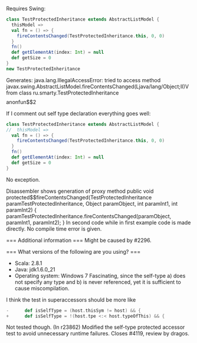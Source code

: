 Requires Swing:
```scala
class TestProtectedInheritance extends AbstractListModel {
  thisModel =>
  val fn = () => {
    fireContentsChanged(TestProtectedInheritance.this, 0, 0)
  }
  fn()
  def getElementAt(index: Int) = null
  def getSize = 0
}
new TestProtectedInheritance
```

Generates:
java.lang.IllegalAccessError: tried to access method javax.swing.AbstractListModel.fireContentsChanged(Ljava/lang/Object;II)V from class ru.smarty.TestProtectedInheritance$$$$anonfun$$2

If I comment out self type declaration everything goes well:
```scala
class TestProtectedInheritance extends AbstractListModel {
//  thisModel =>
  val fn = () => {
    fireContentsChanged(TestProtectedInheritance.this, 0, 0)
  }
  fn()
  def getElementAt(index: Int) = null
  def getSize = 0
}
```
No exception.

Disassembler shows generation of proxy method 
  public void protected$$fireContentsChanged(TestProtectedInheritance paramTestProtectedInheritance, Object paramObject, int paramInt1, int paramInt2)
  {
    paramTestProtectedInheritance.fireContentsChanged(paramObject, paramInt1, paramInt2);
  }
In second code while in first example code is made directly. No compile time error is given.

=== Additional information ===
Might be caused by #2296.

=== What versions of the following are you using? ===
  - Scala: 2.8.1
  - Java: jdk1.6.0_21
  - Operating system: Windows 7
Fascinating, since the self-type a) does not specify any type and b) is never referenced, yet it is sufficient to cause miscompilation.

I think the test in superaccessors should be more like
```scala
-      def isSelfType = (host.thisSym != host) && {
+      def isSelfType = !(host.tpe <:< host.typeOfThis) && {
```
Not tested though.
(In r23862) Modified the self-type protected accessor test to avoid unnecessary
runtime failures.  Closes #4119, review by dragos.
